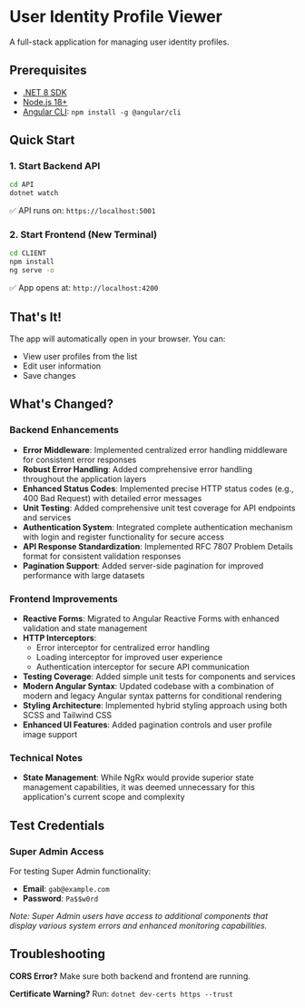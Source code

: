 # User Identity Profile Viewer

A full-stack application for managing user identity profiles.

## Prerequisites

- [.NET 8 SDK](https://dotnet.microsoft.com/download/dotnet/8.0)
- [Node.js 18+](https://nodejs.org/)
- [Angular CLI](https://angular.io/cli): `npm install -g @angular/cli`

## Quick Start

### 1. Start Backend API

```bash
cd API
dotnet watch
```

✅ API runs on: `https://localhost:5001`

### 2. Start Frontend (New Terminal)

```bash
cd CLIENT
npm install
ng serve -o
```

✅ App opens at: `http://localhost:4200`

## That's It!

The app will automatically open in your browser. You can:

- View user profiles from the list
- Edit user information
- Save changes

## What's Changed?

### Backend Enhancements

- **Error Middleware**: Implemented centralized error handling middleware for consistent error responses
- **Robust Error Handling**: Added comprehensive error handling throughout the application layers
- **Enhanced Status Codes**: Implemented precise HTTP status codes (e.g., 400 Bad Request) with detailed error messages
- **Unit Testing**: Added comprehensive unit test coverage for API endpoints and services
- **Authentication System**: Integrated complete authentication mechanism with login and register functionality for secure access
- **API Response Standardization**: Implemented RFC 7807 Problem Details format for consistent validation responses
- **Pagination Support**: Added server-side pagination for improved performance with large datasets

### Frontend Improvements

- **Reactive Forms**: Migrated to Angular Reactive Forms with enhanced validation and state management
- **HTTP Interceptors**:
  - Error interceptor for centralized error handling
  - Loading interceptor for improved user experience
  - Authentication interceptor for secure API communication
- **Testing Coverage**: Added simple unit tests for components and services
- **Modern Angular Syntax**: Updated codebase with a combination of modern and legacy Angular syntax patterns for conditional rendering
- **Styling Architecture**: Implemented hybrid styling approach using both SCSS and Tailwind CSS
- **Enhanced UI Features**: Added pagination controls and user profile image support

### Technical Notes

- **State Management**: While NgRx would provide superior state management capabilities, it was deemed unnecessary for this application's current scope and complexity

## Test Credentials

### Super Admin Access

For testing Super Admin functionality:

- **Email**: `gab@example.com`
- **Password**: `Pa$$w0rd`

_Note: Super Admin users have access to additional components that display various system errors and enhanced monitoring capabilities._

## Troubleshooting

**CORS Error?** Make sure both backend and frontend are running.

**Certificate Warning?** Run: `dotnet dev-certs https --trust`
